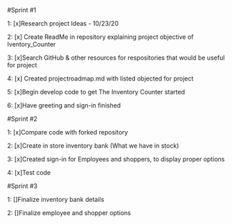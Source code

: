 #Sprint #1

1: [x]Research project Ideas - 10/23/20

2: [x] Create ReadMe in repository explaining project objective of Iventory_Counter 

3: [x]Search GitHub & other resources for respositories that would be useful for project 

4: [x] Created projectroadmap.md with listed objected for project 

5: [x]Begin develop code to get The Inventory Counter started 

6: [x]Have greeting and sign-in finished                                                          

#Sprint #2 

1: [x]Compare code with forked repository

2: [x]Create in store inventory bank (What we have in stock)

3: [x]Created sign-in for Employees and shoppers, to display proper options

4: [x]Test code

#Sprint #3

1: []Finalize inventory bank details

2: []Finalize employee and shopper options 
